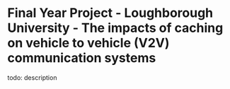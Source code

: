 # Final Year Project - Loughborough University - The impacts of caching on vehicle to vehicle (V2V) communication systems

todo: description

